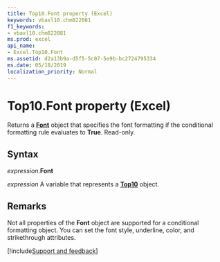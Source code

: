 ```yaml
---
title: Top10.Font property (Excel)
keywords: vbaxl10.chm822081
f1_keywords:
- vbaxl10.chm822081
ms.prod: excel
api_name:
- Excel.Top10.Font
ms.assetid: d2a13b9a-d5f5-5c07-5e9b-bc2724795334
ms.date: 05/18/2019
localization_priority: Normal
---
```



# Top10.Font property (Excel)

Returns a **[Font](Excel.Font(object).md)** object that specifies the font formatting if the conditional formatting rule evaluates to **True**. Read-only.


## Syntax

_expression_.**Font**

_expression_ A variable that represents a **[Top10](Excel.Top10.md)** object.


## Remarks

Not all properties of the **Font** object are supported for a conditional formatting object. You can set the font style, underline, color, and strikethrough attributes.



[!include[Support and feedback](~/includes/feedback-boilerplate.md)]